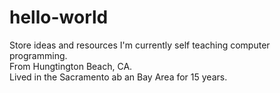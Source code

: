 # hello-world
Store ideas and resources
I'm currently self teaching computer programming.  
From Hungtington Beach, CA.  
Lived in the Sacramento ab an Bay Area for 15 years.
